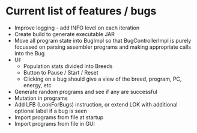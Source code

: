 Current list of features / bugs
===============================

* Improve logging - add INFO level on each iteration
* Create build to generate executable JAR
* Move all program state into BugImpl so that BugControllerImpl is purely focussed on parsing assembler programs and making appropriate calls into the Bug
* UI:
   * Population stats divided into Breeds
   * Button to Pause / Start / Reset
   * Clicking on a bug should give a view of the breed, program, PC, energy, etc
* Generate random programs and see if any are successful
* Mutation in programs
* Add LFB (LookForBugs) instruction, or extend LOK with additional optional label if a bug is seen
* Import programs from file at startup
* Import programs from file in GUI

